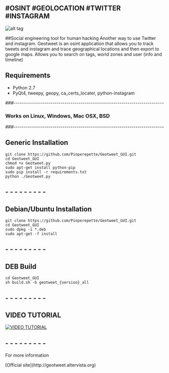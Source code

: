 ## #OSINT #GEOLOCATION #TWITTER #INSTAGRAM

![alt tag](https://pbs.twimg.com/media/B96X3erCcAErsyf.jpg:large)

##Social engineering tool for human hacking
Another way to use Twitter and instagram.
Geotweet is an osint application that allows you to track tweets and instagram and trace geographical locations and then export to google maps.
Allows you to search on tags, world zones and user (info and timeline)

## Requirements
* Python 2.7
* PyQt4, tweepy, geopy, ca_certs_locater, python-instagram

###--------------------------------------------------------------------------
###          Works on Linux, Windows, Mac OSX, BSD
###--------------------------------------------------------------------------

## Generic Installation 

``` shell
git clone https://github.com/Pinperepette/Geotweet_GUI.git
cd Geotweet_GUI
chmod +x Geotweet.py
sudo apt-get install python-pip
sudo pip install -r requirements.txt
python ./Geotweet.py
```
##  -     -     -     -     -     -     -     -     -

## Debian/Ubuntu Installation 

``` shell
git clone https://github.com/Pinperepette/Geotweet_GUI.git
cd Geotweet_GUI
sudo dpkg -i *.deb
sudo apt-get -f install
```
##  -     -     -     -     -     -     -     -     -


## DEB Build

``` shell
cd Geotweet_GUI
sh build.sh -b geotweet_{version}_all
```
##  -     -     -     -     -     -     -     -     -

## VIDEO TUTORIAL 

[![VIDEO TUTORIAL](https://farm6.staticflickr.com/5745/20334266814_53eb4cf1f4_b.jpg)](https://www.youtube.com/watch?v=tB_p7gVWsks)

##  -     -     -     -     -     -     -     -     -
<dl>
  <dt>For more information</dt>
  </dl> 
[Official site](http://geotweet.altervista.org)

